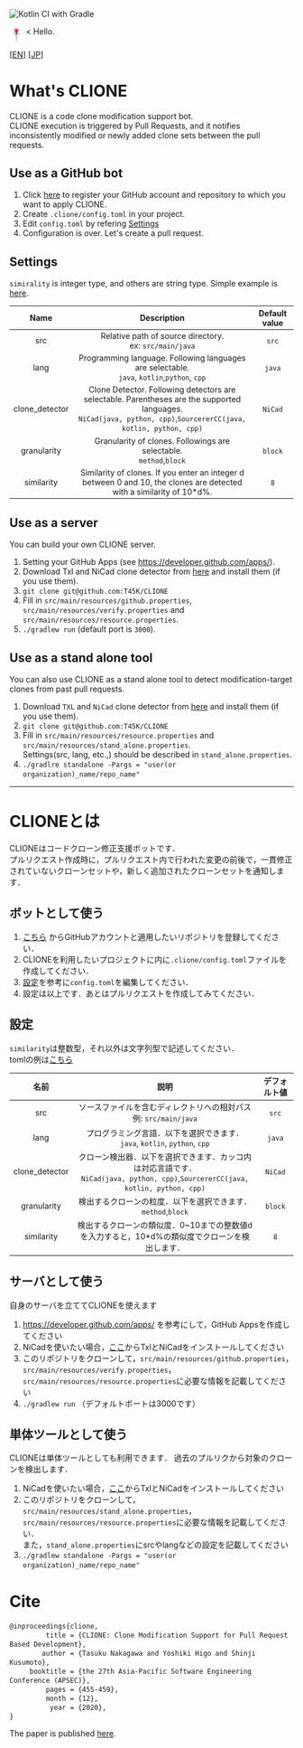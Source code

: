 ![Kotlin CI with Gradle](https://github.com/T45K/CLIONE/workflows/Kotlin%20CI%20with%20Gradle/badge.svg)

<p>
<img src="./logo.png" alt="logo" width=5% height=5% align=middle>
< Hello.
</p>

[[EN](#What's-CLIONE)] [[JP](#CLIONEとは)]

# What's CLIONE
CLIONE is a code clone modification support bot.<br>
CLIONE execution is triggered by Pull Requests, and it notifies inconsistently modified or newly added clone sets between the pull requests.

## Use as a GitHub bot
1. Click [here](https://github.com/apps/clione-bot) to register your GitHub account and repository to which you want to apply CLIONE.
2. Create `.clione/config.toml` in your project.
3. Edit `config.toml` by refering [Settings](#Settings)
4. Configuration is over. Let's create a pull request.

## Settings
`simirality` is integer type, and others are string type.
Simple example is [here](./.clione/config.toml).

|Name|Description|Default value|
|:--:|:--:|:--:|
|src|Relative path of source directory.<br>ex: `src/main/java`|`src`|
|lang|Programming language. Following languages are selectable.<br>`java`, `kotlin`,`python`, `cpp`|`java`|
|clone_detector|Clone Detector. Following detectors are selectable. Parentheses are the supported languages.<br>`NiCad(java, python, cpp)`,`SourcererCC(java, kotlin, python, cpp)`|`NiCad`|
|granularity|Granularity of clones. Followings are selectable.<br>`method`,`block`|`block`|
|similarity|Similarity of clones. If you enter an integer d between 0 and 10, the clones are detected with a similarity of 10*d%.|`8`|

## Use as a server
You can build your own CLIONE server.
1. Setting your GitHub Apps (see https://developer.github.com/apps/).
1. Download Txl and NiCad clone detector from [here](https://www.txl.ca/) and install them (if you use them).
1. `git clone git@github.com:T45K/CLIONE`
1. Fill in `src/main/resources/github.properties`, `src/main/resources/verify.properties` and `src/main/resources/resource.properties`.
1. `./gradlew run` (default port is `3000`).

## Use as a stand alone tool
You can also use CLIONE as a stand alone tool to detect modification-target clones from past pull requests.
1. Download `TXL` and `NiCad` clone detector from [here](https://www.txl.ca/) and install them (if you use them).
1. `git clone git@github.com:T45K/CLIONE`
1. Fill in `src/main/resources/resource.properties` and `src/main/resources/stand_alone.properties`.<br>Settings(src, lang, etc.,) should be described in `stand_alone.properties`.
1. `./gradlre standalone -Pargs = "user(or organization)_name/repo_name"`

___

# CLIONEとは

CLIONEはコードクローン修正支援ボットです．<br>
プルリクエスト作成時に，プルリクエスト内で行われた変更の前後で，一貫修正されていないクローンセットや，新しく追加されたクローンセットを通知します．

## ボットとして使う
1. [こちら](https://github.com/apps/clione-bot) からGitHubアカウントと適用したいリポジトリを登録してください．
2. CLIONEを利用したいプロジェクトに内に`.clione/config.toml`ファイルを作成してください．
3. [設定](#設定)を参考に`config.toml`を編集してください．
4. 設定は以上です．あとはプルリクエストを作成してみてください．

## 設定
`similarity`は整数型，それ以外は文字列型で記述してください．<br>
tomlの例は[こちら](./.clione/config.toml)

|名前|説明|デフォルト値|
|:--:|:--:|:--:|
|src|ソースファイルを含むディレクトリへの相対パス<br>例: `src/main/java`|`src`|
|lang|プログラミング言語．以下を選択できます．<br>`java`, `kotlin`, `python`, `cpp`|`java`|
|clone_detector|クローン検出器．以下を選択できます．カッコ内は対応言語です．<br>`NiCad(java, python, cpp)`,`SourcererCC(java, kotlin, python, cpp)`|`NiCad`|
|granularity|検出するクローンの粒度．以下を選択できます．<br>`method`,`block`|`block`|
|similarity|検出するクローンの類似度．0~10までの整数値dを入力すると，10*d%の類似度でクローンを検出します．|`8`|

## サーバとして使う
自身のサーバを立ててCLIONEを使えます
1. https://developer.github.com/apps/ を参考にして，GitHub Appsを作成してください
1. NiCadを使いたい場合，[ここ](https://www.txl.ca/)からTxlとNiCadをインストールしてください
1. このリポジトリをクローンして，`src/main/resources/github.properties`，`src/main/resources/verify.properties`，`src/main/resources/resource.properties`に必要な情報を記載してください
1. `./gradlew run` （デフォルトポートは3000です）

## 単体ツールとして使う
CLIONEは単体ツールとしても利用できます．
過去のプルリクから対象のクローンを検出します．
1. NiCadを使いたい場合，[ここ](https://www.txl.ca/)からTxlとNiCadをインストールしてください
1. このリポジトリをクローンして，`src/main/resources/stand_alone.properties`，`src/main/resources/resource.properties`に必要な情報を記載してください．<br>また，`stand_alone.properties`にsrcやlangなどの設定を記載してください
1. `./gradlew standalone -Pargs = "user(or organization)_name/repo_name"`

# Cite
```
@inproceedings{clione,
         title = {CLIONE: Clone Modification Support for Pull Request Based Development},
        author = {Tasuku Nakagawa and Yoshiki Higo and Shinji Kusumoto},
     booktitle = {the 27th Asia-Pacific Software Engineering Conference (APSEC)},
         pages = {455-459},
         month = {12},
          year = {2020},
}
```
The paper is published [here](https://sdl.ist.osaka-u.ac.jp/pman/pman3.cgi?D=675).
